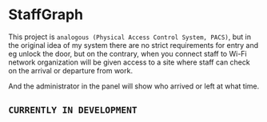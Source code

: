 # StaffGraph

This project is ```analogous (Physical Access Control System, PACS)```, but in the original idea of my system there are no strict requirements for entry and eg unlock the door, but on the contrary, when you connect staff to Wi-Fi network organization will be given access to a site where staff can check on the arrival or departure from work. 

And the administrator in the panel will show who arrived or left at what time.

## ```CURRENTLY IN DEVELOPMENT```
